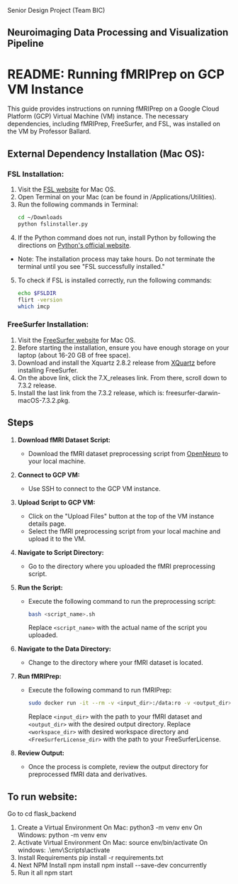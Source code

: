Senior Design Project (Team BIC)
## Neuroimaging Data Processing and Visualization Pipeline


# README: Running fMRIPrep on GCP VM Instance

This guide provides instructions on running fMRIPrep on a Google Cloud Platform (GCP) Virtual Machine (VM) instance. The necessary dependencies, including fMRIPrep, FreeSurfer, and FSL, was installed on the VM by Professor Ballard.

## External Dependency Installation (Mac OS):

### FSL Installation:

1. Visit the [FSL website](https://fsl.fmrib.ox.ac.uk/fsl/fslwiki/) for Mac OS.
2. Open Terminal on your Mac (can be found in /Applications/Utilities).
3. Run the following commands in Terminal:
    ```bash
    cd ~/Downloads
    python fslinstaller.py
    ```
4. If the Python command does not run, install Python by following the directions on [Python's official website](https://www.python.org).
* Note: The installation process may take hours. Do not terminate the terminal until you see "FSL successfully installed."
5. To check if FSL is installed correctly, run the following commands:
    ```bash
    echo $FSLDIR
    flirt -version
    which imcp
    ```

### FreeSurfer Installation:

1. Visit the [FreeSurfer website](https://surfer.nmr.mgh.harvard.edu/fswiki/DownloadAndInstall) for Mac OS.
2. Before starting the installation, ensure you have enough storage on your laptop (about 16-20 GB of free space).
3. Download and install the Xquartz 2.8.2 release from [XQuartz](https://www.xquartz.org) before installing FreeSurfer.
4. On the above link, click the 7.X_releases link. From there, scroll down to 7.3.2 release.
5. Install the last link from the 7.3.2 release, which is: freesurfer-darwin-macOS-7.3.2.pkg.

## Steps

1. **Download fMRI Dataset Script:**
   - Download the fMRI dataset preprocessing script from [OpenNeuro](https://openneuro.org/datasets/ds004663/versions/1.0.2/download#) to your local machine.

2. **Connect to GCP VM:**
   - Use SSH to connect to the GCP VM instance.

3. **Upload Script to GCP VM:**
      - Click on the "Upload Files" button at the top of the VM instance details page.
      - Select the fMRI preprocessing script from your local machine and upload it to the VM.

4. **Navigate to Script Directory:**
   - Go to the directory where you uploaded the fMRI preprocessing script.

5. **Run the Script:**
   - Execute the following command to run the preprocessing script:
     ```bash
     bash <script_name>.sh
     ```
     Replace `<script_name>` with the actual name of the script you uploaded.

6. **Navigate to the Data Directory:**
   - Change to the directory where your fMRI dataset is located.

7. **Run fMRIPrep:**
   - Execute the following command to run fMRIPrep:
     ```bash
     sudo docker run -it --rm -v <input_dir>:/data:ro -v <output_dir>:/out -v <workspace_dir>:/work -v <FreeSurferLicense_dir>:/opt/freesurfer/license.txt:ro nipreps/fmriprep /data /out participant --participant-label sub-06 --work-dir /work --ignore fieldmaps slicetiming t2w flair --fs-license-file /opt/freesurfer/license.txt
     ```

     Replace `<input_dir>` with the path to your fMRI dataset and `<output_dir>` with the desired output directory. Replace `<workspace_dir>` with desired workspace directory and `<FreeSurferLicense_dir>` with the path to your FreeSurferLicense.

8. **Review Output:**
   - Once the process is complete, review the output directory for preprocessed fMRI data and derivatives.

## To run website:
Go to cd flask_backend
1. Create a Virtual Environment
   On Mac:
   python3 -m venv env
   On Windows:
   python -m venv env
2. Activate Virtual Environment
   On Mac:
   source env/bin/activate
   On windows:
   .\env\Scripts\activate
3. Install Requirements
   pip install -r requirements.txt
4. Next NPM Install
   npm install
   npm install --save-dev concurrently
5. Run it all
   npm start
   

